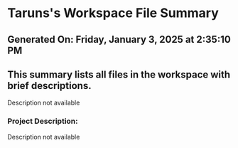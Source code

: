 # Taruns's Workspace File Summary
## Generated On: Friday, January 3, 2025 at 2:35:10 PM
This summary lists all files in the workspace with brief descriptions.
---
Description not available 
### Project Description:
 Description not available
